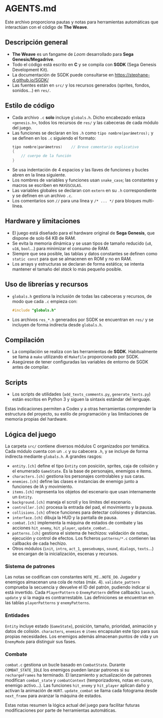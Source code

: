 # AGENTS.md

Este archivo proporciona pautas y notas para herramientas automáticas que interactúan con el código de **The Weave**.

## Descripción general
- **The Weave** es un fangame de *Loom* desarrollado para **Sega Genesis/Megadrive**.
- Todo el código está escrito en **C** y se compila con **SGDK** (Sega Genesis Development Kit).
- La documentación de SGDK puede consultarse en https://stephane-d.github.io/SGDK/
- Las fuentes están en `src/` y los recursos generados (sprites, fondos, sonidos...) en `res/`.

## Estilo de código
- Cada archivo `.c` **solo** incluye `globals.h`. Dicho encabezado enlaza `<genesis.h>`, todos los recursos de `res/` y las cabeceras de cada módulo del juego.
- Las funciones se declaran en los `.h` como `tipo nombre(parámetros);` y se definen en los `.c` siguiendo el formato:
  ```c
  tipo nombre(parámetros)    // Breve comentario explicativo
  {
      // cuerpo de la función
  }
  ```
- Se usa indentación de 4 espacios y las llaves de funciones y bucles abren en la línea siguiente.
- Los nombres de variables y funciones usan `snake_case`; las constantes y macros se escriben en `MAYÚSCULAS`.
- Las variables globales se declaran con `extern` en su `.h` correspondiente y se definen en un archivo `.c`.
- Los comentarios son `//` para una línea y `/* ... */` para bloques multi-línea.

## Hardware y limitaciones
- El juego está diseñado para el hardware original de **Sega Genesis**, que dispone de solo 64 KB de RAM.
- Se evita la memoria dinámica y se usan tipos de tamaño reducido (`u8`, `u16`, `bool`...) para minimizar el consumo de RAM.
- Siempre que sea posible, las tablas y datos constantes se definen como `static const` para que se almacenen en ROM y no en RAM.
- Los arrays y estructuras se declaran de forma estática; se intenta mantener el tamaño del *stack* lo más pequeño posible.

## Uso de librerías y recursos
- `globals.h` gestiona la inclusión de todas las cabeceras y recursos, de modo que cada `.c` empieza con:
  ```c
  #include "globals.h"
  ```
- Los archivos `res_*.h` generados por SGDK se encuentran en `res/` y se incluyen de forma indirecta desde `globals.h`.

## Compilación
- La compilación se realiza con las herramientas de **SGDK**. Habitualmente se llama a `make` utilizando el `Makefile` proporcionado por SGDK.
- Asegúrese de tener configuradas las variables de entorno de SGDK antes de compilar.

## Scripts
- Los scripts de utilidades (`add_texts_comments.py`, `generate_texts.py`) están escritos en Python 3 y siguen la sintaxis estándar del lenguaje.

Estas indicaciones permiten a Codex y a otras herramientas comprender la estructura del proyecto, su estilo de programación y las limitaciones de memoria propias del hardware.

## Lógica del juego
La carpeta `src/` contiene diversos módulos C organizados por temática. Cada módulo cuenta con un `.c` y su cabecera `.h`, y se incluye de forma indirecta mediante `globals.h`. A grandes rasgos:

- `entity.[ch]` define el tipo `Entity` con posición, sprites, caja de colisión y el enumerado `GameState`. Es la base de personajes, enemigos e items.
- `characters.[ch]` gestiona los personajes controlables y sus caras.
- `enemies.[ch]` define las clases e instancias de enemigo junto a funciones de IA y movimiento.
- `items.[ch]` representa los objetos del escenario que usan internamente un `Entity`.
- `background.[ch]` maneja el scroll y los límites del escenario.
- `controller.[ch]` procesa la entrada del pad, el movimiento y la pausa.
- `collisions.[ch]` ofrece funciones para detectar colisiones y distancias.
- `interface.[ch]` dibuja la HUD y la pantalla de pausa.
- `combat.[ch]` implementa la máquina de estados de combate y las acciones `hit_enemy`, `hit_player`, `update_combat`…
- `patterns.[ch]` gestiona el sistema de hechizos: validación de notas, ejecución y control de efectos. Los ficheros `patterns/*.c` contienen las callbacks de cada hechizo.
- Otros módulos (`init`, `intro`, `act_1`, `geesebumps`, `sound`, `dialogs`, `texts`…) se encargan de la inicialización, escenas y recursos.

### Sistema de patrones
Las notas se codifican con constantes `NOTE_MI`…`NOTE_DO`. Jugador y enemigos almacenan una cola de notas (máx. 4). `validate_pattern` comprueba la secuencia y devuelve el ID del patrón, pudiendo indicar si está invertido. Cada `PlayerPattern` o `EnemyPattern` define callbacks `launch`, `update` y si la magia es contrarrestable. Las definiciones se encuentran en las tablas `playerPatterns` y `enemyPatterns`.

### Entidades
`Entity` incluye estado (`GameState`), posición, tamaño, prioridad, animación y datos de colisión. `characters`, `enemies` e `items` encapsulan este tipo para sus propias necesidades. Los enemigos además almacenan puntos de vida y un `EnemyMode` para distinguir sus fases.

### Combate
`combat.c` gestiona un bucle basado en `CombatState`. Durante `COMBAT_STATE_IDLE` los enemigos pueden lanzar patrones si su `rechargeFrames` ha terminado. El lanzamiento y actualización de patrones modifican `combat_state` y `combatContext` (temporizadores, notas en curso, enemigo activo…). Las funciones `hit_enemy` y `hit_player` aplican daño y activan la animación de `HURT`. `update_combat` se llama cada fotograma desde `next_frame` para avanzar la máquina de estados.

Estas notas resumen la lógica actual del juego para facilitar futuras modificaciones por parte de herramientas automáticas.
